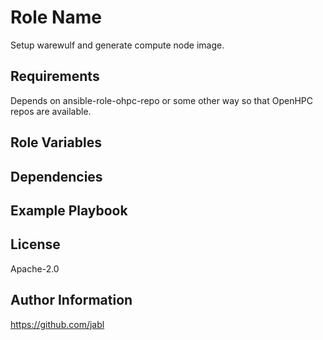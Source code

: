 Role Name
=========

Setup warewulf and generate compute node image.

Requirements
------------

Depends on ansible-role-ohpc-repo or some other way so that OpenHPC repos are available.

Role Variables
--------------



Dependencies
------------



Example Playbook
----------------


License
-------

Apache-2.0

Author Information
------------------

https://github.com/jabl
